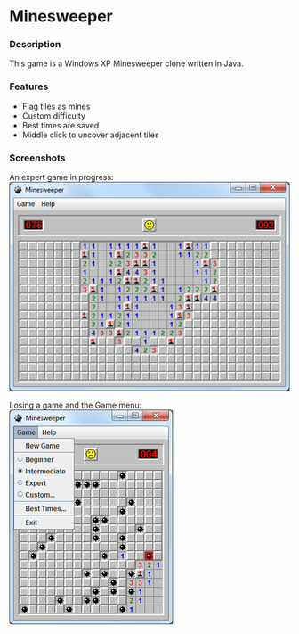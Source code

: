 Minesweeper
===========

### Description

This game is a Windows XP Minesweeper clone written in Java.

### Features

 - Flag tiles as mines
 - Custom difficulty
 - Best times are saved
 - Middle click to uncover adjacent tiles

### Screenshots

An expert game in progress:
![Expert game](/screenshots/expert_game.png)

Losing a game and the Game menu:
![Game menu](/screenshots/game_menu.png)